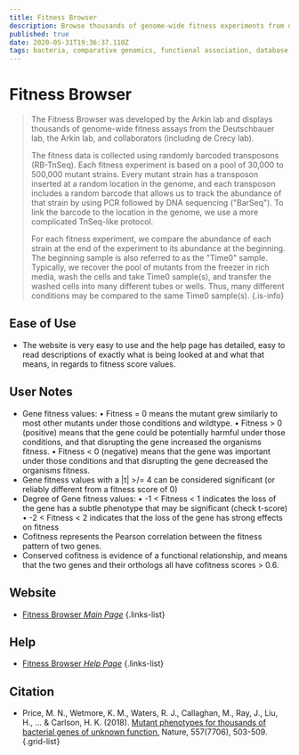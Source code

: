 ```yaml
---
title: Fitness Browser
description: Browse thousands of genome-wide fitness experiments from diverse bacteria, identify fitness phenotypes and compare fitness between genes and organisms.
published: true
date: 2020-05-31T19:36:37.110Z
tags: bacteria, comparative genomics, functional association, database, gene, fitness, browser, co-occurrence, conservation, omics, orthologs, phenotype, essentiality
---
```


# Fitness Browser

> The Fitness Browser was developed by the Arkin lab and displays thousands of genome-wide fitness assays from the Deutschbauer lab, the Arkin lab, and collaborators (including de Crecy lab).
>
> The fitness data is collected using randomly barcoded transposons (RB-TnSeq). Each fitness experiment is based on a pool of 30,000 to 500,000 mutant strains. Every mutant strain has a transposon inserted at a random location in the genome, and each transposon includes a random barcode that allows us to track the abundance of that strain by using PCR followed by DNA sequencing ("BarSeq"). To link the barcode to the location in the genome, we use a more complicated TnSeq-like protocol.
>
>For each fitness experiment, we compare the abundance of each strain at the end of the experiment to its abundance at the beginning. The beginning sample is also referred to as the "Time0" sample. Typically, we recover the pool of mutants from the freezer in rich media, wash the cells and take Time0 sample(s), and transfer the washed cells into many different tubes or wells. Thus, many different conditions may be compared to the same Time0 sample(s).
{.is-info}

## Ease of Use

- The website is very easy to use and the help page has detailed, easy to read descriptions of exactly what is being looked at and what that means, in regards to fitness score values. 

## User Notes  
- Gene fitness values: 
	• Fitness = 0 means the mutant grew similarly to most other mutants under those conditions and wildtype. 
	• Fitness > 0 (positive) means that the gene could be potentially harmful under those conditions, and that disrupting the gene increased the organisms fitness. 
	• Fitness < 0 (negative) means that the gene was important under those conditions and that disrupting the gene decreased the organisms fitness. 
- Gene fitness values with a |t| >/= 4 can be considered significant (or reliably different from a fitness score of 0)
- Degree of Gene fitness values:
	• -1 < Fitness < 1 indicates the loss of the gene has a subtle phenotype that may be significant (check t-score)
	• -2 < Fitness < 2 indicates that the loss of the gene has strong effects on fitness
- Cofitness represents the Pearson correlation between the fitness pattern of two genes. 
- Conserved cofitness is evidence of a functional relationship, and means that the two genes and their orthologs all have cofitness scores > 0.6.

## Website

- [Fitness Browser *Main Page*](http://fit.genomics.lbl.gov/cgi-bin/myFrontPage.cgi)
{.links-list}

## Help

- [Fitness Browser *Help Page*](http://fit.genomics.lbl.gov/cgi-bin/help.cgi)
{.links-list}

## Citation

- Price, M. N., Wetmore, K. M., Waters, R. J., Callaghan, M., Ray, J., Liu, H., ... & Carlson, H. K. (2018). [Mutant phenotypes for thousands of bacterial genes of unknown function.](https://www.nature.com/articles/s41586-018-0124-0) Nature, 557(7706), 503-509.
{.grid-list}